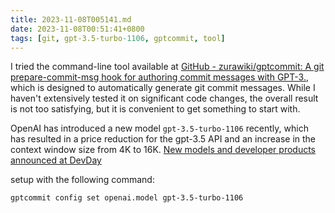 ```yaml
---
title: 2023-11-08T005141.md
date: 2023-11-08T00:51:41+0800
tags: [git, gpt-3.5-turbo-1106, gptcommit, tool]
---
```


I tried the command-line tool available at [GitHub - zurawiki/gptcommit: A git prepare-commit-msg hook for authoring commit messages with GPT-3.](https://github.com/zurawiki/gptcommit), which is designed to automatically generate git commit messages. While I haven't extensively tested it on significant code changes, the overall result is not too satisfying, but it is convenient to get something to start with.

OpenAI has introduced a new model `gpt-3.5-turbo-1106` recently, which has resulted in a price reduction for the gpt-3.5 API and an increase in the context window size from 4K to 16K. [New models and developer products announced at DevDay](https://openai.com/blog/new-models-and-developer-products-announced-at-devday)

setup with the following command:

```shell
gptcommit config set openai.model gpt-3.5-turbo-1106
```
